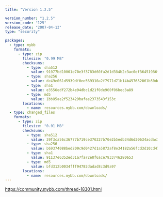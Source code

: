 ```yaml
---
title: "Version 1.2.5"

version_number: "1.2.5"
version_code: "125"
release_date: "2007-04-13"
type: "security"

packages:
  - type: mybb
    formats:
      - type: zip
        filesize: "0.99 MB"
        checksums:
          - type: sha512
            value: 91077bd10061e70e3f3783d60fa2d1d384b2c3ac0ef36451986fe78192a8002f8097f7f8be7f60f49bffd27814659da0a1989c3420d01d3f154dbfb8495b5f91
          - type: sha256
            value: de49e061d5939df0ee569310a2f7971d71b14b457652061b50dd954833dea951
          - type: sha1
            value: e3556edf272b4e94dbc1d21f0de960f06bec3a89
          - type: md5
            value: 1bb85ae2f523429bafae2373543f153c
        locations:
          - name: resources.mybb.com/downloads/
  - type: changed_files
    formats:
      - type: zip
        filesize: "0.01 MB"
        checksums:
          - type: sha512
            value: 39f3ca56c36777b719ce370227b70e2b5edb34d6d30634acdac144af08a96b5237246474b9f7db4d0deb98c85e280e375d4bc8a3071cd0950dd071565436a3f2
          - type: sha256
            value: b69374088bed209c9d0427d1a5872af8e34182a56fcd3d10cd47e42ba2024f11
          - type: sha1
            value: 91137e6352ed31a7fa72e0f6ace7933746280653
          - type: md5
            value: bfd312b0034fff94782dadad8c3d9a97
        locations:
          - name: resources.mybb.com/downloads/
---
```


<https://community.mybb.com/thread-18301.html>
